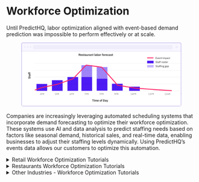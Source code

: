 # Workforce Optimization

Until PredictHQ, labor optimization aligned with event-based demand prediction was impossible to perform effectively or at scale.

<figure><img src="../../.gitbook/assets/stock per week tutorial example 2.png" alt=""><figcaption></figcaption></figure>

Companies are increasingly leveraging automated scheduling systems that incorporate demand forecasting to optimize their workforce optimization. These systems use AI and data analysis to predict staffing needs based on factors like seasonal demand, historical sales, and real-time data, enabling businesses to adjust their staffing levels dynamically. Using PredictHQ’s events data allows our customers to optimize this automation.

<details>

<summary>Retail Workforce Optimization Tutorials</summary>

To implement PredictHQ data to inform dynamic pricing for your retail business, review the options below:

* **No code:** Using the PredictHQ Web application (Control Center) unlocks demand data weeks and months in advance to inform your inventory updates. [Read more](https://www.predicthq.com/support/see-total-daily-event-impact-in-control-center) about Event Trends.
* **Business Intelligence (BI) tools:** Integrate PredictHQ data with your Power BI or Tableau (or other analytics tool) inventory management workflows. See the [Power BI Tutorial ](../guides/tutorials/using-event-data-in-power-bi.md)and [Tableau Tutorial](../guides/tutorials/using-event-data-in-tableau.md).
* **Load event data to your warehouse:** Take PredictHQ API data and load it into a data warehouse. [Read tutorial](../guides/tutorials/loading-event-data-into-a-data-warehouse.md).
* **Machine learning models:** Automatically and dynamically update your inventory management by integrating PredictHQ data directly into your demand forecasting models. [Read tutorial.](../guides/tutorials/improving-demand-forecasting-models-with-event-features.md)
* Build a custom demand calendar (Coming soon)

[**Quick filters**](../guides/industry-specific-event-filters.md) **to get you started:**  \
1\. Event categories most impactful for this industry: `public holidays, performing-arts, community, conferences, festivals`\
2\. Location type: `radius-based`\
3\. Minimum PHQ rank: 50

A retail chains use PredictHQ’s event data to identify local and national events such as `conferences,` `sports events,` and `festivals`. For instance, if a major concert is scheduled near one of their flagship locations, the store anticipates an influx of visitors in the area.

Based on historical sales data during similar past events, a store can adjust its labor forecasting models to predict increased customer traffic. This information helps the store decide how many extra staff members are needed to handle additional customers effectively.

Read about how [Legion relies on PredictHQ to help retailers eliminate labor inefficiencies](https://www.predicthq.com/customers/legion).

</details>

<details>

<summary>Restaurants Workforce Optimization Tutorials</summary>

To implement PredictHQ data to inform dynamic pricing for your restaurant business, review the options below:

* **No code:** Using the PredictHQ Web application (Control Center) unlocks demand data weeks and months in advance to inform your inventory updates. [Read more](https://www.predicthq.com/support/see-total-daily-event-impact-in-control-center) about Event Trends.
* **Business Intelligence (BI) tools:** Integrate PredictHQ data with your Power BI and Tableau (or other analytics tool) inventory management workflows. See the [Power BI Tutorial ](../guides/tutorials/using-event-data-in-power-bi.md)and [Tableau Tutorial](../guides/tutorials/using-event-data-in-tableau.md).
* **Machine learning models:** Automatically and dynamically update your inventory management by integrating PredictHQ data directly into your demand forecasting models. [Read tutorial. ](../guides/tutorials/improving-demand-forecasting-models-with-event-features.md)
* Build a custom demand calendar (Coming soon)

[**Quick filters**](../guides/industry-specific-event-filters.md) **to get you started:**  \
1\. Event categories most impactful for this industry: `public holidays, performing-arts, conferences, concerts, festivals`\
2\. Location type: `radius-based`\
3\. Minimum PHQ rank: 30

A restaurant located in an urban center with frequent local events can use PredictHQ to track upcoming events such as local `festivals,` `conferences`, `concerts`, `parades`, or `public holidays`.

Anticipating more customers, a restaurant can schedule more kitchen and waitstaff for the event period. They also prepare for higher demand in specific menu items that are popular during such events, ensuring they have sufficient supplies and staff to deliver a high-quality dining experience without delay.

By using PredictHQ’s event data in their demand forecasting models, or planning dashboards and calendars, restaurants can more accurately schedule the right amount of labor needed to handle changes in customer volume efficiently. This not only optimizes workforce costs but also enhances customer satisfaction by better-managing peak times.

</details>

<details>

<summary>Other Industries - Workforce Optimization Tutorials</summary>

To implement PredictHQ data for Workforce Optimization for your industry, review the options below:

* **No code:** Using the PredictHQ Web application (Control Center) unlocks demand data weeks and months in advance to inform your inventory updates. [Read more](https://www.predicthq.com/support/see-total-daily-event-impact-in-control-center) about Event Trends.
* **Business Intelligence (BI) tools:** Integrate PredictHQ data with your Power BI or Tableau (or other analytics tool) inventory management workflows. See the [Power BI Tutorial ](../guides/tutorials/using-event-data-in-power-bi.md)and the [Tableau Tutorial](../guides/tutorials/using-event-data-in-tableau.md).
* **Machine learning models:** Automatically and dynamically update your inventory management by integrating PredictHQ data directly into your demand forecasting models. [Read tutorial. ](../guides/tutorials/improving-demand-forecasting-models-with-event-features.md)
* Build a custom demand calendar (Coming soon)

</details>

